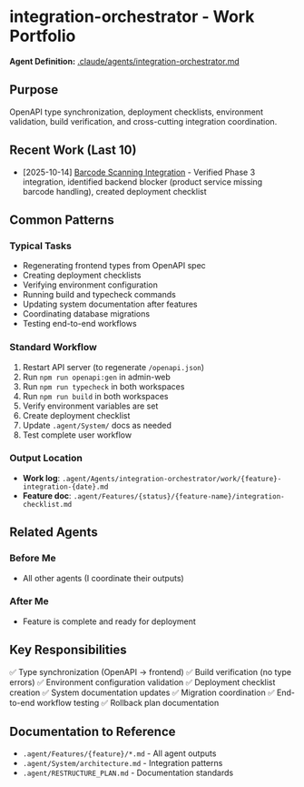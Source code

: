 # integration-orchestrator - Work Portfolio

**Agent Definition:** [.claude/agents/integration-orchestrator.md](../../../.claude/agents/integration-orchestrator.md)

## Purpose
OpenAPI type synchronization, deployment checklists, environment validation, build verification, and cross-cutting integration coordination.

## Recent Work (Last 10)

<!-- Agents will update this section automatically -->
<!-- Format: - [YYYY-MM-DD] [Task Name](./work/filename.md) - Brief description -->

- [2025-10-14] [Barcode Scanning Integration](./work/barcode-integration-2025-10-14.md) - Verified Phase 3 integration, identified backend blocker (product service missing barcode handling), created deployment checklist

## Common Patterns

### Typical Tasks
- Regenerating frontend types from OpenAPI spec
- Creating deployment checklists
- Verifying environment configuration
- Running build and typecheck commands
- Updating system documentation after features
- Coordinating database migrations
- Testing end-to-end workflows

### Standard Workflow
1. Restart API server (to regenerate `/openapi.json`)
2. Run `npm run openapi:gen` in admin-web
3. Run `npm run typecheck` in both workspaces
4. Run `npm run build` in both workspaces
5. Verify environment variables are set
6. Create deployment checklist
7. Update `.agent/System/` docs as needed
8. Test complete user workflow

### Output Location
- **Work log**: `.agent/Agents/integration-orchestrator/work/{feature}-integration-{date}.md`
- **Feature doc**: `.agent/Features/{status}/{feature-name}/integration-checklist.md`

## Related Agents

### Before Me
- All other agents (I coordinate their outputs)

### After Me
- Feature is complete and ready for deployment

## Key Responsibilities

✅ Type synchronization (OpenAPI → frontend)
✅ Build verification (no type errors)
✅ Environment configuration validation
✅ Deployment checklist creation
✅ System documentation updates
✅ Migration coordination
✅ End-to-end workflow testing
✅ Rollback plan documentation

## Documentation to Reference
- `.agent/Features/{feature}/*.md` - All agent outputs
- `.agent/System/architecture.md` - Integration patterns
- `.agent/RESTRUCTURE_PLAN.md` - Documentation standards
